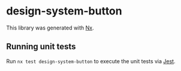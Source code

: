 # design-system-button

This library was generated with [Nx](https://nx.dev).

## Running unit tests

Run `nx test design-system-button` to execute the unit tests via [Jest](https://jestjs.io).
